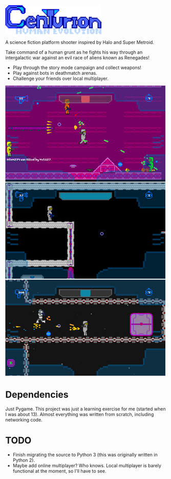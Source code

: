 <img src="./data/imgs/menu/logo.png" alt="Centurion" width="300"/>

A science fiction platform shooter inspired by Halo and Super Metroid.

Take command of a human grunt as he fights his way through an intergalactic war against an evil race of aliens known as Renegades!
- Play through the story mode campaign and collect weapons!
- Play against bots in deathmatch arenas.
- Challenge your friends over local multiplayer.

<img src="./data/help/screenshots/shot_7.png" alt="Screenshot 1" width=500/>
<img src="./data/help/screenshots/shot_0.png" alt="Screenshot 2" width=500/>
<img src="./data/help/screenshots/shot_3.png" alt="Screenshot 3" width=500/>

# Dependencies

Just Pygame. This project was just a learning exercise for me (started when I was about 13).
Almost everything was written from scratch, including networking code.

# TODO

- Finish migrating the source to Python 3 (this was originally written in Python 2).
- Maybe add online multiplayer? Who knows. Local multiplayer is barely functional at the moment, so I'll have to see.